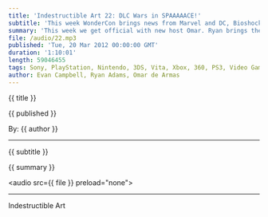 ```yaml
---
title: 'Indestructible Art 22: DLC Wars in SPAAAAACE!'
subtitle: 'This week WonderCon brings news from Marvel and DC, Bioshock Infinite is looking pretty amazing, and the War on DLC hits home.'
summary: 'This week we get official with new host Omar. Ryan brings the goods on WonderCon’s Comic news.  Watchmen prequel books, new Punisher in Space, and Batman post Owls. Omar admits his fears with the GiantBomb sale to CBSi.  Lots of new info on Bioshock Infinite peaks Omar’s and Ryan’s interest. We discuss the good and bad of the current DLC market, and what we think of new consoles.'
file: /audio/22.mp3
published: 'Tue, 20 Mar 2012 00:00:00 GMT'
duration: '1:10:01'
length: 59046455
tags: Sony, PlayStation, Nintendo, 3DS, Vita, Xbox, 360, PS3, Video Games, Comics, Comicbooks, games, Indestructible Art, Marvel, DC, PSN, Bioshock, Infinite, WonderCon, Microsoft, Journey, Castlevania, Battletoads, American Vampire, Batman, Diablo 3
author: Evan Campbell, Ryan Adams, Omar de Armas
---
```


<p class='postTitle'>{{ title }}</p>
<p class='postPublished'>{{ published }}</p>
<p class='postAuthor'>By: {{ author }}</p>
<hr>
{{ subtitle }}  
  
{{ summary }}  

<audio src={{ file }} preload="none"></audio>

- - -
Indestructible Art
